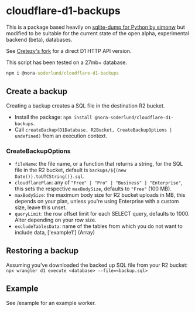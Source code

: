 # cloudflare-d1-backups
This is a package based heavily on [sqlite-dump for Python by simonw](https://github.com/simonw/sqlite-dump/blob/main/sqlite_dump/__init__.py) but modified to be suitable for the current state of the open alpha, experimental backend (beta), databases.

See [Cretezy's fork](https://github.com/Cretezy/cloudflare-d1-backup) for a direct D1 HTTP API version.

This script has been tested on a 27mb+ database.

```cmd
npm i @nora-soderlund/cloudflare-d1-backups
```

## Create a backup
Creating a backup creates a SQL file in the destination R2 bucket.

- Install the package: `npm install @nora-soderlund/cloudflare-d1-backups`.
- Call `createBackup(D1Database, R2Bucket, CreateBackupOptions | undefined)` from an execution context.

### CreateBackupOptions
- `fileName`: the file name, or a function that returns a string, for the SQL file in the R2 bucket, default is `backups/${(new Date()).toUTCString()}.sql`.
- `cloudflarePlan`: any of `"Free" | "Pro" | "Business" | "Enterprise"`, this sets the respective `maxBodySize`, defaults to `"Free"` (100 MB).
- `maxBodySize`: the maximum body size for R2 bucket uploads in MB, this depends on your plan, unless you're using Enterprise with a custom size, leave this unset.
- `queryLimit`: the row offset limit for each SELECT query, defaults to 1000. Alter depending on your row size.
- `excludeTablesData`: name of the tables from which you do not want to include data, ['example1'] (Array)

## Restoring a backup
Assuming you've downloaded the backed up SQL file from your R2 bucket: `npx wrangler d1 execute <database> --file=<backup.sql>`

## Example
See /example for an example worker.
